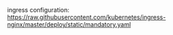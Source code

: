 ingress configuration: https://raw.githubusercontent.com/kubernetes/ingress-nginx/master/deploy/static/mandatory.yaml
